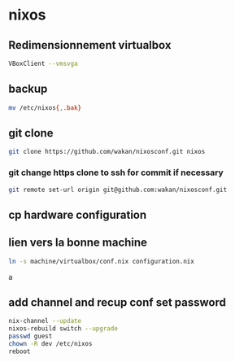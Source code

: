 # nixos

## Redimensionnement virtualbox

```sh
VBoxClient --vmsvga
```

## backup

```sh
mv /etc/nixos{,.bak}
```

## git clone

```sh
git clone https://github.com/wakan/nixosconf.git nixos
```

### git change https clone to ssh for commit if necessary

```sh
git remote set-url origin git@github.com:wakan/nixosconf.git
```

## cp hardware configuration



## lien vers la bonne machine

```sh
ln -s machine/virtualbox/conf.nix configuration.nix
```
a
## add channel and recup conf set password

```sh
nix-channel --update
nixos-rebuild switch --upgrade
passwd guest
chown -R dev /etc/nixos
reboot
```
